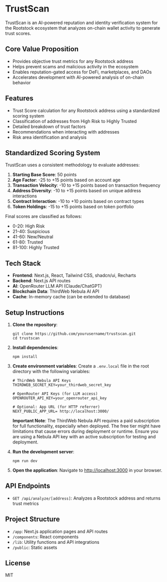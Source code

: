 # TrustScan

TrustScan is an AI-powered reputation and identity verification system for the Rootstock ecosystem that analyzes on-chain wallet activity to generate trust scores.

## Core Value Proposition

- Provides objective trust metrics for any Rootstock address
- Helps prevent scams and malicious activity in the ecosystem
- Enables reputation-gated access for DeFi, marketplaces, and DAOs
- Accelerates development with AI-powered analysis of on-chain behavior

## Features

- Trust Score calculation for any Rootstock address using a standardized scoring system
- Classification of addresses from High Risk to Highly Trusted
- Detailed breakdown of trust factors
- Recommendations when interacting with addresses
- Risk area identification and analysis

## Standardized Scoring System

TrustScan uses a consistent methodology to evaluate addresses:

1. **Starting Base Score**: 50 points
2. **Age Factor**: -25 to +15 points based on account age
3. **Transaction Velocity**: -10 to +15 points based on transaction frequency
4. **Address Diversity**: -10 to +15 points based on unique address interactions
5. **Contract Interaction**: -10 to +10 points based on contract types
6. **Token Holdings**: -15 to +15 points based on token portfolio

Final scores are classified as follows:
- 0-20: High Risk
- 21-40: Suspicious
- 41-60: New/Neutral
- 61-80: Trusted
- 81-100: Highly Trusted

## Tech Stack

- **Frontend**: Next.js, React, Tailwind CSS, shadcn/ui, Recharts
- **Backend**: Next.js API routes
- **AI**: OpenRouter LLM API (Claude/ChatGPT)
- **Blockchain Data**: ThirdWeb Nebula AI API
- **Cache**: In-memory cache (can be extended to database)

## Setup Instructions

1. **Clone the repository**:
   ```
   git clone https://github.com/yourusername/trustscan.git
   cd trustscan
   ```

2. **Install dependencies**:
   ```
   npm install
   ```

3. **Create environment variables**:
   Create a `.env.local` file in the root directory with the following variables:
   ```
   # ThirdWeb Nebula API Keys
   THIRDWEB_SECRET_KEY=your_thirdweb_secret_key

   # OpenRouter API Keys (for LLM access)
   OPENROUTER_API_KEY=your_openrouter_api_key

   # Optional: App URL (for HTTP referrer)
   NEXT_PUBLIC_APP_URL= http://localhost:3000/
   ```

   **Important Note**: The ThirdWeb Nebula API requires a paid subscription for full functionality, especially when deployed. The free tier might have limitations that cause errors during deployment or runtime. Ensure you are using a Nebula API key with an active subscription for testing and deployment.

4. **Run the development server**:
   ```
   npm run dev
   ```

5. **Open the application**:
   Navigate to [http://localhost:3000](http://localhost:3000) in your browser.

## API Endpoints

- `GET /api/analyze/[address]`: Analyzes a Rootstock address and returns trust metrics

## Project Structure

- `/app`: Next.js application pages and API routes
- `/components`: React components
- `/lib`: Utility functions and API integrations
- `/public`: Static assets

## License

MIT
